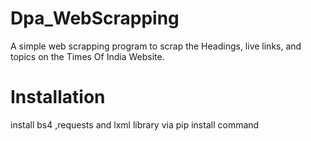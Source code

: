 # Dpa_WebScrapping
A simple web scrapping program to scrap the Headings, live links, and topics on the Times Of India Website.
# Installation
install bs4 ,requests and lxml library via pip install command
